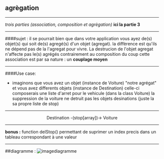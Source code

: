 ## agrègation ##
****
*trois parties (association, composition et agrègation)*
**ici la partie 3** 
****
####sujet :
il se pourrait bien que dans votre application vous ayez de(s) objet(s) qui soit de(s) agregé(s) d'un objet (agregat).
la diffèrence est qu'ils ne dépend pas de la l'agregat pour vivre. 
La destrucion de l'objet agregat n'affecte pas le(s) agrégés contrairement au composition
du coup cette association est par sa nature : un **couplage moyen**

****
####Use case:
* imaginons que vous avez un objet (instance de Voiture) "notre agrégat" et vous avez differents objets (instance de Destination) celle-ci composerais une liste d'arret pour le vehicule (dans la class Voiture)
la suppression de la voiture ne detruit pas les objets desinations (juste la sa propre liste de stop)

****

<center>Destination -(stop[array])-> Voiture</center>

****
**bonus :**
function delStop() permettant de suprimer un index precis dans un tableau correspondant à une valeur
****
##diagramme :
![imagediagramme](classUML(agrégation).png)
